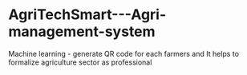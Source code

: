 # AgriTechSmart---Agri-management-system
Machine learning - generate QR code for each farmers and It helps to formalize agriculture sector as professional
